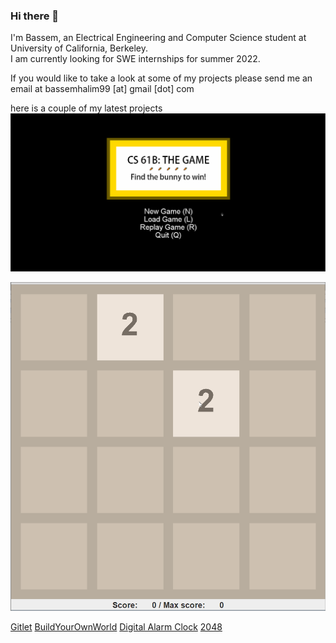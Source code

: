 ### Hi there 👋
I'm Bassem, an Electrical Engineering and Computer Science student at University of California, Berkeley.   
I am currently looking for SWE internships for summer 2022.

If you would like to take a look at some of my projects please send me an email at bassemhalim99 [at] gmail [dot] com



here is a couple of my latest projects
![oops! something went wrong](https://github.com/BassemHalim/BassemHalim/blob/main/BYOW3.gif)

![oops! something went wrong](https://github.com/BassemHalim/BassemHalim/blob/main/2048.gif)



[Gitlet](https://gitfront.io/r/user-4991348/6039a655a0b0a102b34f2a388b65908dc4799079/Gitlet/)
[BuildYourOwnWorld](https://gitfront.io/r/user-4991348/81e758fd9e277245250dfdd72b71e80a37a1432d/BuildYourOwnWorld/)
[Digital Alarm Clock](https://gitfront.io/r/user-4991348/a705991ab8f65c6bb75154d937156b8741623b1b/Digital-Clock/)
[2048](https://gitfront.io/r/user-4991348/77295d35b1285bcbda7d62a8667554786e2e267e/2048/)

<!--
**BassemHalim/BassemHalim** is a ✨ _special_ ✨ repository because its `README.md` (this file) appears on your GitHub profile.

Here are some ideas to get you started:

- 🔭 I’m currently working on ...
- 🌱 I’m currently learning ...
- 👯 I’m looking to collaborate on ...
- 🤔 I’m looking for help with ...
- 💬 Ask me about ...
- 📫 How to reach me: ...
- 😄 Pronouns: ...
- ⚡ Fun fact: ...
-->
